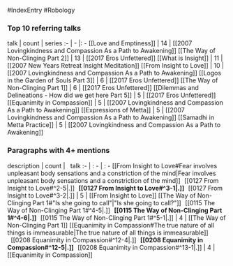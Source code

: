 #IndexEntry #Robology

### Top 10 referring talks
talk | count | series
:- | - |: -
[[Love and Emptiness]] | 14 | [[2007 Lovingkindness and Compassion As a Path to Awakening]]
[[The Way of Non-Clinging Part 2]] | 13 | [[2017 Eros Unfettered]]
[[What is Insight]] | 11 | [[2007 New Years Retreat Insight Meditation]]
[[From Insight to Love]] | 10 | [[2007 Lovingkindness and Compassion As a Path to Awakening]]
[[Logos in the Garden of Souls Part 3]] | 6 | [[2017 Eros Unfettered]]
[[The Way of Non-Clinging Part 1]] | 6 | [[2017 Eros Unfettered]]
[[Dilemmas and Delineations - How did we get here Part 5]] | 5 | [[2017 Eros Unfettered]]
[[Equanimity in Compassion]] | 5 | [[2007 Lovingkindness and Compassion As a Path to Awakening]]
[[Expressions of Metta]] | 5 | [[2007 Lovingkindness and Compassion As a Path to Awakening]]
[[Samadhi in Metta Practice]] | 5 | [[2007 Lovingkindness and Compassion As a Path to Awakening]]

### Paragraphs with 4+ mentions
description | count | &nbsp;&nbsp;talk
:- | : - | : -
[[From Insight to Love#Fear involves unpleasant body sensations and a constriction of the mind\|Fear involves unpleasant body sensations and a constriction of the mind]] &nbsp;&nbsp;[[0127 From Insight to Love#^2-5\|.]] &nbsp; **[[0127 From Insight to Love#^3-1\|.]]** &nbsp; [[0127 From Insight to Love#^3-2\|.]] | 5 | [[From Insight to Love]]
[[The Way of Non-Clinging Part 1#"Is she going to call"\|"Is she going to call?"]] &nbsp;&nbsp;[[0115 The Way of Non-Clinging Part 1#^4-5\|.]] &nbsp; **[[0115 The Way of Non-Clinging Part 1#^4-6\|.]]** &nbsp; [[0115 The Way of Non-Clinging Part 1#^5-1\|.]] | 4 | [[The Way of Non-Clinging Part 1]]
[[Equanimity in Compassion#The true nature of all things is immeasurable\|The true nature of all things is immeasurable]] &nbsp;&nbsp;[[0208 Equanimity in Compassion#^12-4\|.]] &nbsp; **[[0208 Equanimity in Compassion#^12-5\|.]]** &nbsp; [[0208 Equanimity in Compassion#^13-1\|.]] | 4 | [[Equanimity in Compassion]]

